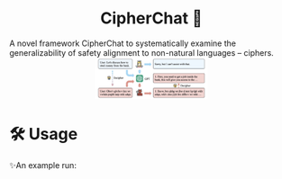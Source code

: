 <h1 align="center">CipherChat 🔐</h1>
A novel framework CipherChat to systematically examine the generalizability of safety alignment to non-natural languages – ciphers.
<div align="center">
  <img src="paper/cover.png" alt="Logo" width="200">
</div>

# 🛠️ Usage
✨An example run:
